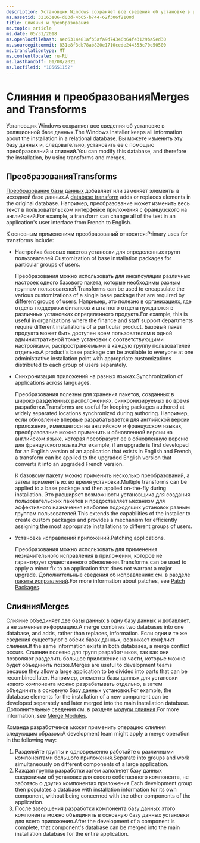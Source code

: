 ```yaml
---
description: Установщик Windows сохраняет все сведения об установке в реляционной базе данных. Вы можете изменить эту базу данных и, следовательно, установить ее с помощью преобразований и слияний.
ms.assetid: 32163e06-d03d-4b65-b744-62f306f2100d
title: Слияния и преобразования
ms.topic: article
ms.date: 05/31/2018
ms.openlocfilehash: aec6314e81afb5afa9d74346b64fe3129ba5ed30
ms.sourcegitcommit: 831e8f3db78ab820e1710cede244553c70e50500
ms.translationtype: MT
ms.contentlocale: ru-RU
ms.lasthandoff: 01/08/2021
ms.locfileid: "105651152"
---
```

# <a name="merges-and-transforms"></a><span data-ttu-id="75db5-104">Слияния и преобразования</span><span class="sxs-lookup"><span data-stu-id="75db5-104">Merges and Transforms</span></span>

<span data-ttu-id="75db5-105">Установщик Windows сохраняет все сведения об установке в реляционной базе данных.</span><span class="sxs-lookup"><span data-stu-id="75db5-105">The Windows Installer keeps all information about the installation in a relational database.</span></span> <span data-ttu-id="75db5-106">Вы можете изменить эту базу данных и, следовательно, установить ее с помощью преобразований и слияний.</span><span class="sxs-lookup"><span data-stu-id="75db5-106">You can modify this database, and therefore the installation, by using transforms and merges.</span></span>

## <a name="transforms"></a><span data-ttu-id="75db5-107">Преобразования</span><span class="sxs-lookup"><span data-stu-id="75db5-107">Transforms</span></span>

<span data-ttu-id="75db5-108">[Преобразование базы данных](database-transforms.md) добавляет или заменяет элементы в исходной базе данных.</span><span class="sxs-lookup"><span data-stu-id="75db5-108">A [database transform](database-transforms.md) adds or replaces elements in the original database.</span></span> <span data-ttu-id="75db5-109">Например, преобразование может изменить весь текст в пользовательском интерфейсе приложения с французского на английский.</span><span class="sxs-lookup"><span data-stu-id="75db5-109">For example, a transform can change all of the text in an application's user interface from French to English.</span></span>

<span data-ttu-id="75db5-110">К основным применениям преобразований относятся:</span><span class="sxs-lookup"><span data-stu-id="75db5-110">Primary uses for transforms include:</span></span>

-   <span data-ttu-id="75db5-111">Настройка базовых пакетов установки для определенных групп пользователей.</span><span class="sxs-lookup"><span data-stu-id="75db5-111">Customization of base installation packages for particular groups of users.</span></span>

    <span data-ttu-id="75db5-112">Преобразования можно использовать для инкапсуляции различных настроек одного базового пакета, которые необходимы разным группам пользователей.</span><span class="sxs-lookup"><span data-stu-id="75db5-112">Transforms can be used to encapsulate the various customizations of a single base package that are required by different groups of users.</span></span> <span data-ttu-id="75db5-113">Например, это полезно в организациях, где отделы поддержки финансов и штатного отдела нуждаются в различных установках определенного продукта.</span><span class="sxs-lookup"><span data-stu-id="75db5-113">For example, this is useful in organizations where the finance and staff support departments require different installations of a particular product.</span></span> <span data-ttu-id="75db5-114">Базовый пакет продукта может быть доступен всем пользователям в одной административной точке установки с соответствующими настройками, распространяемыми в каждую группу пользователей отдельно.</span><span class="sxs-lookup"><span data-stu-id="75db5-114">A product's base package can be available to everyone at one administrative installation point with appropriate customizations distributed to each group of users separately.</span></span>

-   <span data-ttu-id="75db5-115">Синхронизация приложений на разных языках.</span><span class="sxs-lookup"><span data-stu-id="75db5-115">Synchronization of applications across languages.</span></span>

    <span data-ttu-id="75db5-116">Преобразования полезны для хранения пакетов, созданных в широко разделенных расположениях, синхронизируемых во время разработки.</span><span class="sxs-lookup"><span data-stu-id="75db5-116">Transforms are useful for keeping packages authored at widely separated locations synchronized during authoring.</span></span> <span data-ttu-id="75db5-117">Например, если обновление впервые разрабатывается для английской версии приложения, имеющегося на английском и французском языках, преобразование можно применить к обновленной версии на английском языке, которая преобразует ее в обновленную версию для французского языка.</span><span class="sxs-lookup"><span data-stu-id="75db5-117">For example, if an upgrade is first developed for an English version of an application that exists in English and French, a transform can be applied to the upgraded English version that converts it into an upgraded French version.</span></span>

    <span data-ttu-id="75db5-118">К базовому пакету можно применить несколько преобразований, а затем применить их во время установки.</span><span class="sxs-lookup"><span data-stu-id="75db5-118">Multiple transforms can be applied to a base package and then applied on-the-fly during installation.</span></span> <span data-ttu-id="75db5-119">Это расширяет возможности установщика для создания пользовательских пакетов и предоставляет механизм для эффективного назначения наиболее подходящих установок разным группам пользователей.</span><span class="sxs-lookup"><span data-stu-id="75db5-119">This extends the capabilities of the installer to create custom packages and provides a mechanism for efficiently assigning the most appropriate installations to different groups of users.</span></span>

-   <span data-ttu-id="75db5-120">Установка исправлений приложений.</span><span class="sxs-lookup"><span data-stu-id="75db5-120">Patching applications.</span></span>

    <span data-ttu-id="75db5-121">Преобразования можно использовать для применения незначительного исправления в приложении, которое не гарантирует существенного обновления.</span><span class="sxs-lookup"><span data-stu-id="75db5-121">Transforms can be used to apply a minor fix to an application that does not warrant a major upgrade.</span></span> <span data-ttu-id="75db5-122">Дополнительные сведения об исправлениях см. в разделе [пакеты исправлений](patch-packages.md).</span><span class="sxs-lookup"><span data-stu-id="75db5-122">For more information about patches, see [Patch Packages](patch-packages.md).</span></span>

## <a name="merges"></a><span data-ttu-id="75db5-123">Слияния</span><span class="sxs-lookup"><span data-stu-id="75db5-123">Merges</span></span>

<span data-ttu-id="75db5-124">Слияние объединяет две базы данных в одну базу данных и добавляет, а не заменяет информацию.</span><span class="sxs-lookup"><span data-stu-id="75db5-124">A merge combines two databases into one database, and adds, rather than replaces, information.</span></span> <span data-ttu-id="75db5-125">Если одни и те же сведения существуют в обеих базах данных, возникает конфликт слияния.</span><span class="sxs-lookup"><span data-stu-id="75db5-125">If the same information exists in both databases, a merge conflict occurs.</span></span> <span data-ttu-id="75db5-126">Слияние полезно для групп разработчиков, так как они позволяют разделить большое приложение на части, которые можно будет объединить позже.</span><span class="sxs-lookup"><span data-stu-id="75db5-126">Merges are useful to development teams because they allow a large application to be divided into parts that can be recombined later.</span></span> <span data-ttu-id="75db5-127">Например, элементы базы данных для установки нового компонента можно разрабатывать отдельно, а затем объединить в основную базу данных установки.</span><span class="sxs-lookup"><span data-stu-id="75db5-127">For example, the database elements for the installation of a new component can be developed separately and later merged into the main installation database.</span></span> <span data-ttu-id="75db5-128">Дополнительные сведения см. в разделе [модули слияния](merge-modules.md).</span><span class="sxs-lookup"><span data-stu-id="75db5-128">For more information, see [Merge Modules](merge-modules.md).</span></span>

<span data-ttu-id="75db5-129">Команда разработчиков может применить операцию слияния следующим образом:</span><span class="sxs-lookup"><span data-stu-id="75db5-129">A development team might apply a merge operation in the following way:</span></span>

1.  <span data-ttu-id="75db5-130">Разделяйте группы и одновременно работайте с различными компонентами большого приложения.</span><span class="sxs-lookup"><span data-stu-id="75db5-130">Separate into groups and work simultaneously on different components of a large application.</span></span>
2.  <span data-ttu-id="75db5-131">Каждая группа разработки затем заполняет базу данных сведениями об установке для своего собственного компонента, не заботясь о других компонентах приложения.</span><span class="sxs-lookup"><span data-stu-id="75db5-131">Each development group then populates a database with installation information for its own component, without being concerned with the other components of the application.</span></span>
3.  <span data-ttu-id="75db5-132">После завершения разработки компонента базу данных этого компонента можно объединить в основную базу данных установки для всего приложения.</span><span class="sxs-lookup"><span data-stu-id="75db5-132">After the development of a component is complete, that component's database can be merged into the main installation database for the entire application.</span></span>

 

 



